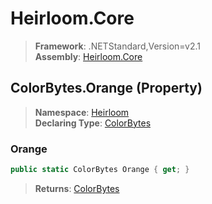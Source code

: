 # Heirloom.Core

> **Framework**: .NETStandard,Version=v2.1  
> **Assembly**: [Heirloom.Core][0]

## ColorBytes.Orange (Property)

> **Namespace**: [Heirloom][0]  
> **Declaring Type**: [ColorBytes][1]

### Orange

```cs
public static ColorBytes Orange { get; }
```

> **Returns**: [ColorBytes][1]

[0]: ../../../Heirloom.Core.md
[1]: ../ColorBytes.md
